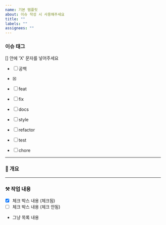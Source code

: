 ```yaml
---
name: 기본 템플릿
about: 이슈 작성 시 사용해주세요
title: ""
labels: ""
assignees: ""
---
```


### 이슈 태그

[] 안에 'X' 문자를 넣어주세요

- [ ] 공백
- [x]

- [ ] feat
- [ ] fix
- [ ] docs
- [ ] style
- [ ] refactor
- [ ] test
- [ ] chore

---

### 📖 개요

---

### ⚒️ 작업 내용

- [x] 체크 박스 내용 (체크됨)
- [ ] 체크 박스 내용 (체크 안됨)
- 그냥 목록 내용
